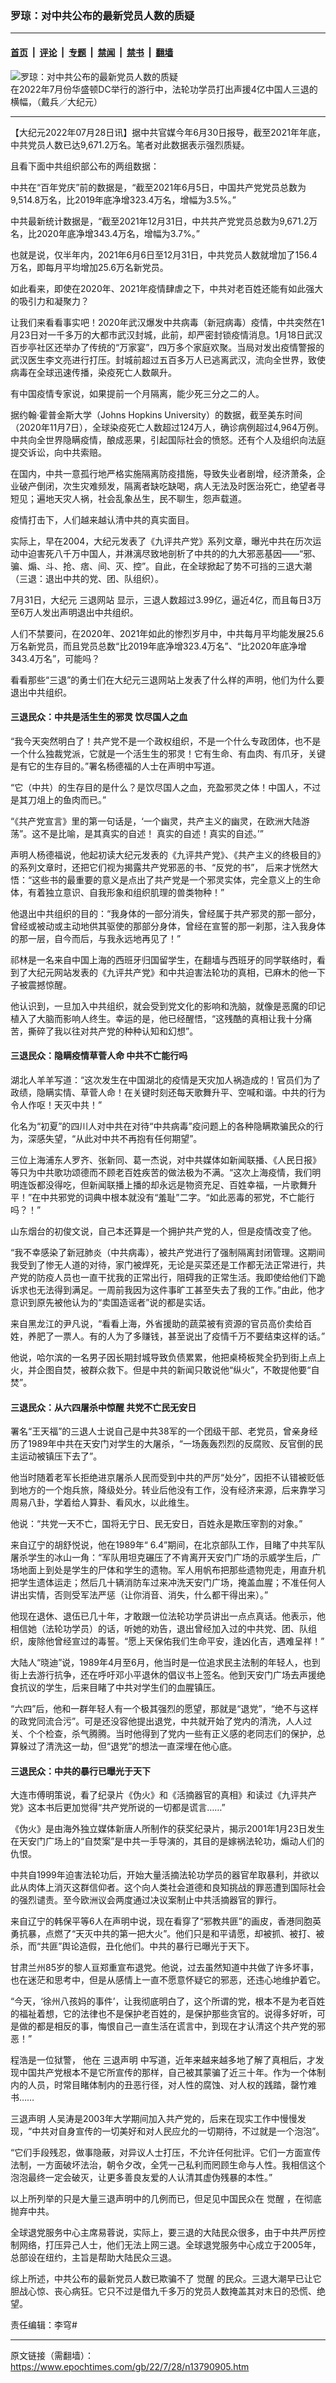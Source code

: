 ### 罗琼：对中共公布的最新党员人数的质疑

---

#### [首页](../../../..?n13790905) &nbsp;|&nbsp; [评论](../../../../../epoch-comment?n13790905) &nbsp;|&nbsp; [专题](../../../../../epoch-special?n13790905) &nbsp;|&nbsp; [禁闻](../../../../../epoch-news?n13790905) &nbsp;|&nbsp; [禁书](../../../../../books?n13790905) &nbsp;|&nbsp; [翻墙](https://github.com/gfw-breaker/nogfw/blob/master/README.md?n13790905)


<div><img alt="罗琼：对中共公布的最新党员人数的质疑" class="attachment-djy_600_400 size-djy_600_400 wp-post-image" src="https://i.epochtimes.com/assets/uploads/2022/07/id13791108-9fb94a67aab04e3279a47b86ca285a2c-600x400-1.jpeg"/>
<div class="caption">
 在2022年7月份华盛顿DC举行的游行中，法轮功学员打出声援4亿中国人三退的横幅，（戴兵／大纪元）
</div></div><hr/><div class="post_content" id="artbody" itemprop="articleBody">
 <!-- article content begin -->
 <p>
  【大纪元2022年07月28日讯】据中共官媒今年6月30日报导，截至2021年年底，中共党员人数已达9,671.2万名。笔者对此数据表示强烈质疑。
 </p>
 <p>
  且看下面中共组织部公布的两组数据：
 </p>
 <p>
  中共在“百年党庆”前的数据是，“截至2021年6月5日，中国共产党党员总数为9,514.8万名，比2019年底净增323.4万名，增幅为3.5%。”
 </p>
 <p>
  中共最新统计数据是，“截至2021年12月31日，中共共产党党员总数为9,671.2万名，比2020年底净增343.4万名，增幅为3.7%。”
 </p>
 <p>
  也就是说，仅半年内，2021年6月6日至12月31日，中共党员人数就增加了156.4万名，即每月平均增加25.6万名新党员。
 </p>
 <p>
  如此看来，即使在2020年、2021年疫情肆虐之下，中共对老百姓还能有如此强大的吸引力和凝聚力？
 </p>
 <p>
  让我们来看看事实吧！2020年武汉爆发中共病毒（新冠病毒）疫情，中共突然在1月23日对一千多万的大都市武汉封城，此前，却严密封锁疫情消息。1月18日武汉百步亭社区还举办了传统的“万家宴”，四万多个家庭欢聚。当局对发出疫情警报的武汉医生李文亮进行打压。封城前超过五百多万人已逃离武汉，流向全世界，致使病毒在全球迅速传播，染疫死亡人数飙升。
 </p>
 <p>
  有中国疫情专家说，如果提前一个月隔离，能少死三分之二的人。
 </p>
 <p>
  <span style="font-weight: 400;">
   据约翰·霍普金斯大学（Johns Hopkins University）的数据，截至美东时间（2020年11月7日），全球染疫死亡人数超过124万人，确诊病例超过4,964万例。中共向全世界隐瞒疫情，酿成恶果，引起国际社会的愤怒。还有个人及组织向法庭提交诉讼，向中共索赔。
   <br/>
  </span>
 </p>
 <p>
  在国内，中共一意孤行地严格实施隔离防疫措施，导致失业者剧增，经济萧条，企业破产倒闭，次生灾难频发，隔离者缺吃缺喝，病人无法及时医治死亡，绝望者寻短见；遍地天灾人祸，社会乱象丛生，民不聊生，怨声载道。
 </p>
 <p>
  疫情打击下，人们越来越认清中共的真实面目。
 </p>
 <p>
  实际上，早在2004，大纪元发表了《九评共产党》系列文章，曝光中共在历次运动中迫害死八千万中国人，并淋漓尽致地剖析了中共的的九大邪恶基因——“邪、骗、煽、斗、抢、痞、间、灭、控”。自此，在全球掀起了势不可挡的三退大潮（三退：退出中共的党、团、队组织）。
 </p>
 <p>
  7月31日，大纪元
  <ok href="https://tuidang.epochtimes.com">
   三退网站
  </ok>
  显示，三退人数超过3.99亿，逼近4亿，而且每日3万至6万人发出声明退出中共组织。
 </p>
 <p>
  人们不禁要问，在2020年、2021年如此的惨烈岁月中，中共每月平均能发展25.6万名新党员，而且党员总数“比2019年底净增323.4万名”、“比2020年底净增343.4万名”，可能吗？
 </p>
 <p>
  看看那些“三退”的勇士们在大纪元三退网站上发表了什么样的声明，他们为什么要退出中共组织。
 </p>
 <h4>
  三退民众：中共是活生生的邪灵 饮尽国人之血
 </h4>
 <p>
  “我今天突然明白了！共产党不是一个政权组织，不是一个什么专政团体，也不是一个什么独裁党派，它就是一个活生生的邪灵！它有生命、有血肉、有爪牙，关键是有它的生存目的。”署名杨德福的人士在声明中写道。
 </p>
 <p>
  “它（中共）的生存目的是什么？是饮尽国人之血，充盈邪灵之体！中国人，不过是其刀俎上的鱼肉而已。”
 </p>
 <p>
  “《共产党宣言》里的第一句话是，‘一个幽灵，共产主义的幽灵，在欧洲大陆游荡”。这不是比喻，是其真实的自述！ 真实的自述！真实的自述。’”
 </p>
 <p>
  声明人杨德福说，他起初读大纪元发表的《九评共产党》、《共产主义的终极目的》的系列文章时，还把它们视为揭露共产党邪恶的书、“反党的书”， 后来才恍然大悟：“这些书的最重要的意义是点出了共产党是一个邪灵实体，完全意义上的生命体，有着独立意识、自我形象和组织肌理的兽类物种！”
 </p>
 <p>
  他退出中共组织的目的：“我身体的一部分消失，曾经属于共产邪灵的那一部分，曾经或被动或主动地供其驱使的那部分身体，曾经在宣誓的那一刹那，注入我身体的那一层，自今而后，与我永远地再见了！”
 </p>
 <p>
  祁林是一名来自中国上海的西班牙归国留学生，在翻墙与西班牙的同学联络时，看到了大纪元网站发表的《九评共产党》和中共迫害法轮功的真相，已麻木的他一下子被震撼惊醒。
 </p>
 <p>
  他认识到，一旦加入中共组织，就会受到党文化的影响和洗脑，就像是恶魔的印记植入了大脑而影响人终生。幸运的是，他已经醒悟，“这残酷的真相让我十分痛苦，撕碎了我以往对共产党的种种认知和幻想”。
 </p>
 <h4>
  三退民众：隐瞒疫情草菅人命 中共不亡能行吗
 </h4>
 <p>
  湖北人羊羊写道：“这次发生在中国湖北的疫情是天灾加人祸造成的！官员们为了政绩，隐瞒实情、草菅人命！在关键时刻还每天歌舞升平、空喊和谐。中共的行为令人作呕！天灭中共！”
 </p>
 <p>
  化名为“初夏”的四川人对中共在对待“中共病毒”疫问题上的各种隐瞒欺骗民众的行为，深感失望，“从此对中共不再抱有任何期望”。
 </p>
 <p>
  三位上海浦东人罗齐、张新同、葛一杰说，对中共媒体如新闻联播、《人民日报》等只为中共歌功颂德而不顾老百姓疾苦的做法极为不满。“这次上海疫情，我们明明连饭都没得吃，但新闻联播上播的却永远是物资充足、百姓幸福，一片歌舞升平！”在中共邪党的词典中根本就没有“羞耻”二字。“如此恶毒的邪党，不亡能行吗？！”
 </p>
 <p>
  山东烟台的初俊文说，自己本还算是一个拥护共产党的人，但是疫情改变了他。
 </p>
 <p>
  “我不幸感染了新冠肺炎（中共病毒），被共产党进行了强制隔离封闭管理。这期间我受到了惨无人道的对待，家门被焊死，无论是买菜还是工作都无法正常进行，共产党的防疫人员也一直干扰我的正常出行，阻碍我的正常生活。我即使给他们下跪诉求也无法得到满足。一周前我因为这件事旷工甚至失去了我的工作。”由此，他才意识到原先被他认为的“卖国造谣者”说的都是实话。
 </p>
 <p>
  来自黑龙江的尹凡说，“看看上海，外省援助的蔬菜被有资源的官员高价卖给百姓，养肥了一票人。有的人为了多赚钱，甚至说出了疫情千万不要结束这样的话。”
 </p>
 <p>
  他说，哈尔滨的一名男子因长期封城导致负债累累，他把桌椅板凳全扔到街上点上火，并企图自焚，被群众救下。但是中共的新闻只敢说他“纵火”，不敢提他要“自焚”。
 </p>
 <h4>
  三退民众：从六四屠杀中惊醒 共党不亡民无安日
 </h4>
 <p>
  署名“王天福”的三退人士说自己是中共38军的一个团级干部、老党员，曾亲身经历了1989年中共在天安门对学生的大屠杀，“一场轰轰烈烈的反腐败、反官倒的民主运动被镇压下去了”。
 </p>
 <p>
  他当时随着老军长拒绝进京屠杀人民而受到中共的严厉“处分”，因拒不认错被贬低到地方的一个炮兵旅，降级处分。转业后他没有工作，没有经济来源，后来靠学习周易八卦，学着给人算卦、看风水，以此维生。
 </p>
 <p>
  他说：“共党一天不亡，国将无宁日、民无安日，百姓永是欺压宰割的对象。”
 </p>
 <p>
  来自辽宁的胡舒悦说，他在1989年“ 6.4”期间，在北京部队工作，目睹了中共军队屠杀学生的冰山一角：“军队用坦克碾压了不肯离开天安门广场的示威学生后，广场地面上到处是学生的尸体和学生的遗物。军人用帆布把那些遗物兜走，用直升机把学生遗体运走；然后几十辆消防车过来冲洗天安门广场，掩盖血腥；不准任何人讲出实情，否则受军法严惩（让你消音、消失，什么都干得出来）。”
 </p>
 <p>
  他现在退休、退伍已几十年，才敢跟一位法轮功学员讲出一点点真话。他表示，他相信她（法轮功学员）的话，听她的劝告，退出曾经加入过的中共党、团、队组织，废除他曾经宣过的毒誓。“愿上天保佑我们生命平安，逢凶化吉，遇难呈祥！”
 </p>
 <p>
  大陆人“晓迪”说，1989年4月至6月，他当时是一位追求民主法制的年轻人，也到街上去游行抗争，还在呼吁邓小平退休的倡议书上签名。他到天安门广场去声援绝食抗议的学生，后来目睹了中共对学生们的血腥镇压。
 </p>
 <p>
  “六四”后，他和一群年轻人有一个极其强烈的愿望，那就是“退党”，“绝不与这样的政党同流合污”。可是还没容他提出退党，中共就开始了党内的清洗，人人过关、个个检查，杀气腾腾。当时他得到了党内一些有正义感的老同志们的保护，总算躲过了清洗这一劫，但“退党”的想法一直深埋在他心底。
 </p>
 <h4>
  三退民众：中共的暴行已曝光于天下
 </h4>
 <p>
  大连市傅明策说，看了纪录片《伪火》和《活摘器官的真相》和读过《九评共产党》这本书后更加觉得“共产党所说的一切都是谎言……”
 </p>
 <p>
  《伪火》是由海外独立媒体新唐人所制作的获奖纪录片，揭示2001年1月23日发生在天安门广场上的“自焚案”是中共一手导演的，其目的是嫁祸法轮功，煽动人们的仇恨。
 </p>
 <p>
  中共自1999年迫害法轮功后，开始大量活摘法轮功学员的器官牟取暴利，并欲以此从肉体上消灭这群信仰者。这个向人类社会道德和良知挑战的罪恶遭到国际社会的强烈谴责。至今欧洲议会两度通过决议案制止中共活摘器官的罪行。
 </p>
 <p>
  来自辽宁的韩保平等6人在声明中说，现在看穿了“邪教共匪”的画皮，香港同胞英勇抗暴，点燃了“天灭中共的第一把大火”。他们只是和平请愿，却被抓、被打、被杀，而“共匪”舆论造假，丑化他们。中共的暴行已曝光于天下。
 </p>
 <p>
  甘肃兰州85岁的黎人亘郑重宣布退党。他说，过去虽然知道中共做了许多坏事，也在迷茫和思考中，但是从感情上一直不愿意怀疑它的邪恶，还违心地维护着它。
 </p>
 <p>
  “今天，‘徐州八孩妈的事件’，让我彻底明白了，这个所谓的党，根本不是为老百姓的福祉着想，它的法律也不是保护老百姓的，是保护那些贪官的。说得多好听，可是做的都是相反的事，悔恨自己一直生活在谎言中，到现在才认清这个共产党的邪恶！”
 </p>
 <p>
  程浩是一位狱警， 他在
  <ok href="https://www.epochtimes.com/gb/tag/%E4%B8%89%E9%80%80%E5%A3%B0%E6%98%8E.html">
   三退声明
  </ok>
  中写道，近年来越来越多地了解了真相后，才发现中国共产党根本不是它所宣传的那样，自己被其蒙骗了近三十年。作为一个体制内的人员，时常目睹体制内的丑恶行径，对人性的腐蚀、对人权的践踏，罄竹难书……
 </p>
 <p>
  <ok href="https://www.epochtimes.com/gb/tag/%E4%B8%89%E9%80%80%E5%A3%B0%E6%98%8E.html">
   三退声明
  </ok>
  人吴涛是2003年大学期间加入共产党的，后来在现实工作中慢慢发现，“中共对自身宣传的一切美好和对人民应允的一切期待，不过就是一个泡泡”。
 </p>
 <p>
  “它们手段残忍，做事隐蔽，对异议人士打压，不允许任何批评。它们一方面宣传法制，一方面破坏法治，朝令夕改，全凭一己私利而罔顾生命与人性。我相信这个泡泡最终一定会破灭，让更多善良友爱的人认清其虚伪残暴的本性。”
 </p>
 <p>
  以上所列举的只是大量三退声明中的几例而已，但足见中国民众在
  <ok href="https://www.epochtimes.com/gb/tag/%E8%A7%89%E9%86%92.html">
   觉醒
  </ok>
  ，在彻底抛弃中共。
 </p>
 <p>
  全球退党服务中心主席易蓉说，实际上，要三退的大陆民众很多，由于中共严厉控制网络，打压异己人士，他们无法上网三退。全球退党服务中心成立于2005年，总部设在纽约，主旨是帮助大陆民众三退。
 </p>
 <p>
  综上所述，中共公布的最新党员人数已欺骗不了
  <ok href="https://www.epochtimes.com/gb/tag/%E8%A7%89%E9%86%92.html">
   觉醒
  </ok>
  的民众。三退大潮早已让它胆战心惊、丧心病狂。它只不过是借九千多万的党员人数掩盖其对末日的恐慌、绝望。
 </p>
 <p>
  责任编辑：李穹#
 </p>
 <!-- article content end -->
 <div id="below_article_ad">
 </div>
</div>


---

原文链接（需翻墙）：https://www.epochtimes.com/gb/22/7/28/n13790905.htm